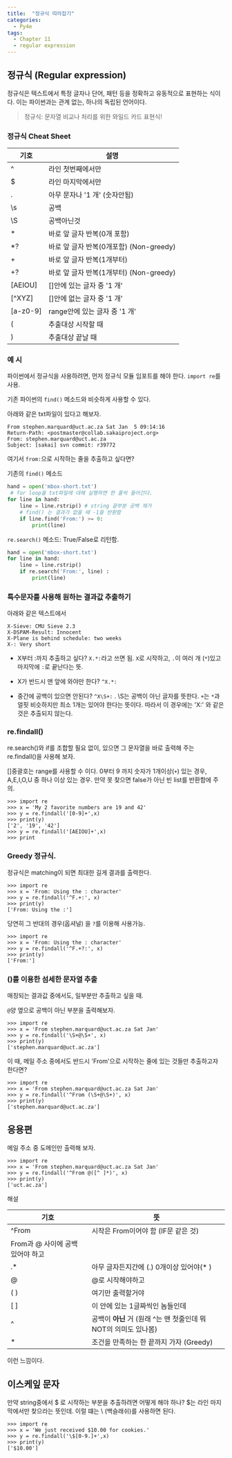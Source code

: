 ```yaml
---
title:  "정규식 따라잡기"
categories:
  - Py4e
tags:
  - Chapter 11
  - regular expression
---
```



## 정규식 (Regular expression)

정규식은 텍스트에서 특정 글자나 단어, 패턴 등을 정확하고 유동적으로 표현하는 식이다. 이는 파이썬과는 관계 없는, 하나의 독립된 언어이다. 

> 정규식: 문자열 비교나 처리를 위한 와일드 카드 표현식!

### 정규식 Cheat Sheet

기호|설명
----|----
^ | 라인 첫번째에서만
$ | 라인 마지막에서만 
. | 아무 문자나 '1 개' (숫자안됨)
\s | 공백 
\S | 공백아닌것 
* | 바로 앞 글자 반복(0개 포함)
*? | 바로 앞 글자 반복(0개포함) (Non-greedy)
+ | 바로 앞 글자 반복(1개부터)
+? | 바로 앞 글자 반복(1개부터) (Non-greedy)
[AEIOU]|[]안에 있는 글자 중 '1 개'
[\^XYZ]|[]안에 없는 글자 중 '1 개'
[a-z0-9]|range안에 있는 글자 중 '1 개'
(|추출대상 시작할 때
)|추출대상 끝날 때

### 예 시 

파이썬에서 정규식을 사용하려면, 먼저 정규식 모듈 임포트를 해야 한다. `import re`를 사용. 

기존 파이썬의 `find()` 메소드와 비슷하게 사용할 수 있다. 

아래와 같은 txt파일이 있다고 해보자.

```
From stephen.marquard@uct.ac.za Sat Jan  5 09:14:16 
Return-Path: <postmaster@collab.sakaiproject.org>
From: stephen.marquard@uct.ac.za
Subject: [sakai] svn commit: r39772 
```
여기서 `from:`으로 시작하는 줄을 추출하고 싶다면?

기존의 `find()` 메소드 

```python
hand = open('mbox-short.txt')
 # for loop을 txt파일에 대해 실행하면 한 줄씩 들어간다. 
for line in hand:
	line = line.rstrip() # string 끝부분 공백 제거 
	# find() 는 결과가 없을 때 -1을 반환함 
	if line.find('From:') >= 0:
		print(line)
```

`re.search()` 메소드: True/False로 리턴함. 

```python
hand = open('mbox-short.txt')
for line in hand:
    line = line.rstrip()
 	if re.search('From:', line) :
 		print(line)
```


### 특수문자를 사용해 원하는 결과값 추출하기 

아래와 같은 텍스트에서 
```
X-Sieve: CMU Sieve 2.3
X-DSPAM-Result: Innocent
X-Plane is behind schedule: two weeks
X-: Very short
```

- X부터 :까지 추출하고 싶다? `X.*:`라고 쓰면 됨. `X`로 시작하고, `.`이 여러 개 (`*`)있고 마지막에 `:`로 끝난다는 뜻. 

- X가 반드시 맨 앞에 와야만 한다? `^X.*:` 

- 중간에 공백이 있으면 안된다? `^X\S+:` . \S는 공백이 아닌 글자를 뜻한다. `+`는 `*`과 얼핏 비슷하지만 최소 1개는 있어야 한다는 뜻이다. 따라서 이 경우에는 'X:' 와 같은 것은 추출되지 않는다. 


### re.findall() 

re.search()와 if를 조합할 필요 없이, 있으면 그 문자열을 바로 출력해 주는 re.findall()을 사용해 보자. 

[]중괄호는 range를 사용할 수 이다. 0부터 9 까지 숫자가 1개이상(`+`) 있는 경우, A,E,I,O,U 중 하나 이상 있는 경우.
만약 못 찾으면 false가 아닌 빈 list를 반환함에 주의. 

```
>>> import re
>>> x = 'My 2 favorite numbers are 19 and 42'
>>> y = re.findall('[0-9]+',x)
>>> print(y)
['2', '19', '42']
>>> y = re.findall('[AEIOU]+',x)
>>> print
```

### Greedy 정규식. 

정규식은 matching이 되면 최대한 길게 결과를 출력한다. 

```
>>> import re
>>> x = 'From: Using the : character'
>>> y = re.findall('^F.+:', x)
>>> print(y)
['From: Using the :']
```

당연히 그 반대의 경우(옵셔널) 을 `?`를 이용해 사용가능. 

```
>>> import re
>>> x = 'From: Using the : character'
>>> y = re.findall('^F.+?:', x)
>>> print(y)
['From:']
```

### ()를 이용한 섬세한 문자열 추출 

매칭되는 결과값 중에서도, 일부분만 추출하고 싶을 때. 

`@`양 옆으로 공백이 아닌 부분을 출력해보자. 

```
>>> import re
>>> x = 'From stephen.marquard@uct.ac.za Sat Jan'
>>> y = re.findall('\S+@\S+', x)
>>> print(y)
['stephen.marquard@uct.ac.za']
```

이 때, 메일 주소 중에서도 반드시 'From'으로 시작하는 줄에 있는 것들만 추출하고자 한다면? 

```
>>> import re
>>> x = 'From stephen.marquard@uct.ac.za Sat Jan'
>>> y = re.findall('^From (\S+@\S+)', x)
>>> print(y)
['stephen.marquard@uct.ac.za']
```

## 응용편 

메일 주소 중 도메인만 출력해 보자. 

```
>>> import re
>>> x = 'From stephen.marquard@uct.ac.za Sat Jan'
>>> y = re.findall('^From @([^ ]*)', x)
>>> print(y)
['uct.ac.za']
```

해설

기호|뜻
----|----
^From|시작은 From이어야 함 (IF문 같은 것)
 | From과 @ 사이에 공백 있어야 하고
.* |아무 글자든지간에 (.) 0개이상 있어야(* )
@|@로 시작해야하고
( )|여기만 출력할거야
[ ]|이 안에 있는 1글짜씩인 놈들인데 
^  |공백이 **아닌** 거 (원래 ^는 맨 첫줄인데 뭐 NOT의 의미도 있나봄)
* |조건을 만족하는 한 끝까지 가자 (Greedy)

이런 느낌이다.

## 이스케잎 문자 

만약 string중에서 $ 로 시작하는 부분을 추출하려면 어떻게 해야 하나? $는 라인 마지막에서만 찾으라는 뜻인데. 이럴 떄는 \ (백슬래쉬)를 사용하면 된다. 

```
>>> import re
>>> x = 'We just received $10.00 for cookies.'
>>> y = re.findall('\$[0-9.]+',x)
>>> print(y)
['$10.00']
```
